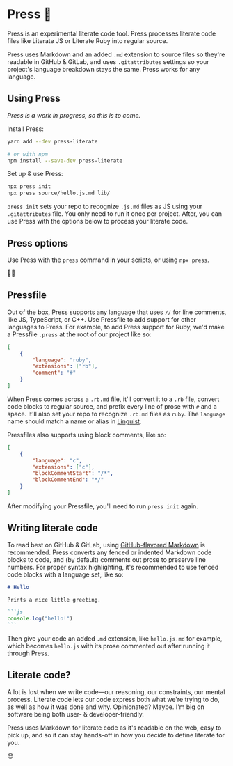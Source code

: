# Press 💌

Press is an experimental literate code tool. Press processes literate code files like Literate JS or Literate Ruby into regular source.

Press uses Markdown and an added `.md` extension to source files so they're readable in GitHub & GitLab, and uses `.gitattributes` settings so your project's language breakdown stays the same. Press works for any language.

## Using Press

*Press is a work in progress, so this is to come.*

Install Press:

```bash
yarn add --dev press-literate

# or with npm
npm install --save-dev press-literate
```

Set up & use Press:

```bash
npx press init
npx press source/hello.js.md lib/
```

`press init` sets your repo to recognize `.js.md` files as JS using your `.gitattributes` file. You only need to run it once per project. After, you can use Press with the options below to process your literate code.

## Press options

Use Press with the `press` command in your scripts, or using `npx press`.

💁‍♂️

## Pressfile

Out of the box, Press supports any language that uses `//` for line comments, like JS, TypeScript, or C++. Use Pressfile to add support for other languages to Press. For example, to add Press support for Ruby, we'd make a Pressfile `.press` at the root of our project like so:

```json
[
	{
		"language": "ruby",
		"extensions": ["rb"],
		"comment": "#"
	}
]
```

When Press comes across a `.rb.md` file, it'll convert it to a `.rb` file, convert code blocks to regular source, and prefix every line of prose with `#` and a space. It'll also set your repo to recognize `.rb.md` files as `ruby`. The `language` name should match a name or alias in [Linguist](https://github.com/github/linguist/blob/master/lib/linguist/languages.yml).

Pressfiles also supports using block comments, like so:

```json
[
	{
		"language": "c",
		"extensions": ["c"],
		"blockCommentStart": "/*",
		"blockCommentEnd": "*/"
	}
]
```

After modifying your Pressfile, you'll need to run `press init` again.

## Writing literate code

To read best on GitHub & GitLab, using [GitHub-flavored Markdown](https://guides.github.com/features/mastering-markdown/) is recommended. Press converts any fenced or indented Markdown code blocks to code, and (by default) comments out prose to preserve line numbers. For proper syntax highlighting, it's recommended to use fenced code blocks with a language set, like so:

~~~markdown
# Hello

Prints a nice little greeting.

```js
console.log("hello!")
```
~~~

Then give your code an added `.md` extension, like `hello.js.md` for example, which becomes `hello.js` with its prose commented out after running it through Press.

## Literate code?

A lot is lost when we write code—our reasoning, our constraints, our mental process. Literate code lets our code express both what we're trying to do, as well as how it was done and why. Opinionated? Maybe. I'm big on software being both user- & developer-friendly.

Press uses Markdown for literate code as it's readable on the web, easy to pick up, and so it can stay hands-off in how you decide to define literate for you.

😊
